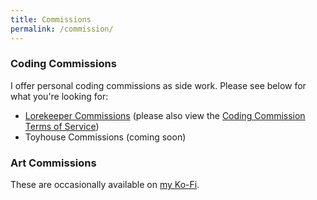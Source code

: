 ```yaml
---
title: Commissions
permalink: /commission/
---
```

 ### Coding Commissions
I offer personal coding commissions as side work. Please see below for what you&apos;re looking for:

- <a href="/commission/lorekeeper">Lorekeeper Commissions</a> (please also view the [Coding Commission Terms of Service](/commission/tos/))
- Toyhouse Commissions (coming soon)

 ### Art Commissions
These are occasionally available on [my Ko-Fi](https://ko-fi.com/stokori).